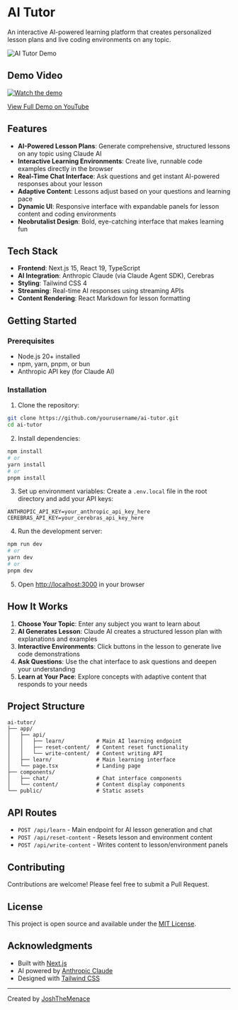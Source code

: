 # AI Tutor

An interactive AI-powered learning platform that creates personalized lesson plans and live coding environments on any topic.

![AI Tutor Demo](https://d112y698adiu2z.cloudfront.net/photos/production/software_photos/003/837/204/datas/gallery.jpg)

## Demo Video

[![Watch the demo](https://img.youtube.com/vi/wGg4vOetBNg/maxresdefault.jpg)](https://www.youtube.com/watch?v=wGg4vOetBNg)

[View Full Demo on YouTube](https://www.youtube.com/watch?v=wGg4vOetBNg)

## Features

- **AI-Powered Lesson Plans**: Generate comprehensive, structured lessons on any topic using Claude AI
- **Interactive Learning Environments**: Create live, runnable code examples directly in the browser
- **Real-Time Chat Interface**: Ask questions and get instant AI-powered responses about your lesson
- **Adaptive Content**: Lessons adjust based on your questions and learning pace
- **Dynamic UI**: Responsive interface with expandable panels for lesson content and coding environments
- **Neobrutalist Design**: Bold, eye-catching interface that makes learning fun

## Tech Stack

- **Frontend**: Next.js 15, React 19, TypeScript
- **AI Integration**: Anthropic Claude (via Claude Agent SDK), Cerebras
- **Styling**: Tailwind CSS 4
- **Streaming**: Real-time AI responses using streaming APIs
- **Content Rendering**: React Markdown for lesson formatting

## Getting Started

### Prerequisites

- Node.js 20+ installed
- npm, yarn, pnpm, or bun
- Anthropic API key (for Claude AI)

### Installation

1. Clone the repository:
```bash
git clone https://github.com/yourusername/ai-tutor.git
cd ai-tutor
```

2. Install dependencies:
```bash
npm install
# or
yarn install
# or
pnpm install
```

3. Set up environment variables:
Create a `.env.local` file in the root directory and add your API keys:
```env
ANTHROPIC_API_KEY=your_anthropic_api_key_here
CEREBRAS_API_KEY=your_cerebras_api_key_here
```

4. Run the development server:
```bash
npm run dev
# or
yarn dev
# or
pnpm dev
```

5. Open [http://localhost:3000](http://localhost:3000) in your browser

## How It Works

1. **Choose Your Topic**: Enter any subject you want to learn about
2. **AI Generates Lesson**: Claude AI creates a structured lesson plan with explanations and examples
3. **Interactive Environments**: Click buttons in the lesson to generate live code demonstrations
4. **Ask Questions**: Use the chat interface to ask questions and deepen your understanding
5. **Learn at Your Pace**: Explore concepts with adaptive content that responds to your needs

## Project Structure

```
ai-tutor/
├── app/
│   ├── api/
│   │   ├── learn/          # Main AI learning endpoint
│   │   ├── reset-content/  # Content reset functionality
│   │   └── write-content/  # Content writing API
│   ├── learn/              # Main learning interface
│   └── page.tsx            # Landing page
├── components/
│   ├── chat/               # Chat interface components
│   └── content/            # Content display components
└── public/                 # Static assets
```

## API Routes

- `POST /api/learn` - Main endpoint for AI lesson generation and chat
- `POST /api/reset-content` - Resets lesson and environment content
- `POST /api/write-content` - Writes content to lesson/environment panels

## Contributing

Contributions are welcome! Please feel free to submit a Pull Request.

## License

This project is open source and available under the [MIT License](LICENSE).

## Acknowledgments

- Built with [Next.js](https://nextjs.org/)
- AI powered by [Anthropic Claude](https://www.anthropic.com/)
- Designed with [Tailwind CSS](https://tailwindcss.com/)

---

Created by [JoshTheMenace](https://github.com/JoshTheMenace)
